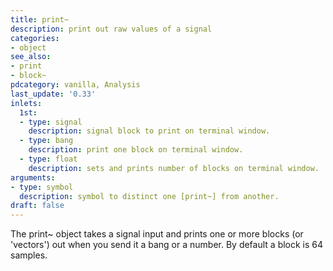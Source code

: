 ```yaml
---
title: print~
description: print out raw values of a signal
categories:
- object
see_also:
- print
- block~
pdcategory: vanilla, Analysis
last_update: '0.33'
inlets:
  1st:
  - type: signal
    description: signal block to print on terminal window.
  - type: bang
    description: print one block on terminal window.
  - type: float
    description: sets and prints number of blocks on terminal window. 
arguments:
- type: symbol
  description: symbol to distinct one [print~] from another.
draft: false
---
```

The print~ object takes a signal input and prints one or more blocks (or 'vectors') out when you send it a bang or a number. By default a block is 64 samples.
